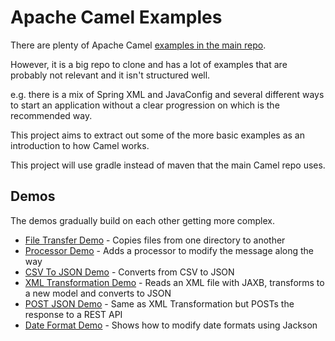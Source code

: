 # Apache Camel Examples

There are plenty of Apache Camel
[examples in the main repo](https://github.com/apache/camel/tree/master/examples).

However, it is a big repo to clone and has a lot of examples that are probably not relevant and it isn't structured well.

e.g. there is a mix of Spring XML and JavaConfig and several different ways to start an application without a clear progression on which is the recommended way. 

This project aims to extract out some of the more basic examples as an introduction to how Camel works.

This project will use gradle instead of maven that the main Camel repo uses.

## Demos

The demos gradually build on each other getting more complex.

* [File Transfer Demo](01FileTransfer/README.md) - Copies files from one directory to another
* [Processor Demo](02Processor/README.md) - Adds a processor to modify the message along the way
* [CSV To JSON Demo](03CsvToJson/README.md) - Converts from CSV to JSON
* [XML Transformation Demo](04XMLTransformation/README.md) - Reads an XML file with JAXB, transforms to a new model and converts to JSON
* [POST JSON Demo](05PostJson/README.md) - Same as XML Transformation but POSTs the response to a REST API
* [Date Format Demo](06DateFormat/README.md) - Shows how to modify date formats using Jackson
